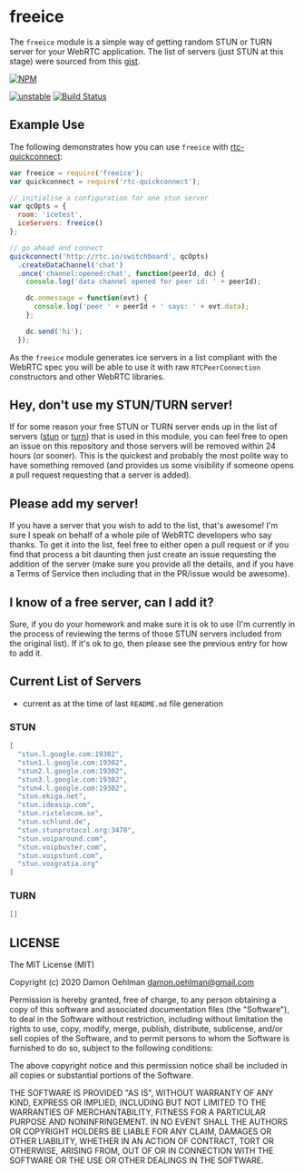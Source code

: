 # freeice

The `freeice` module is a simple way of getting random STUN or TURN server
for your WebRTC application.  The list of servers (just STUN at this stage)
were sourced from this [gist](https://gist.github.com/zziuni/3741933).

[![NPM](https://nodei.co/npm/freeice.png)](https://nodei.co/npm/freeice/)

[![unstable](https://img.shields.io/badge/stability-unstable-yellowgreen.svg)](https://github.com/dominictarr/stability#unstable) [![Build Status](https://api.travis-ci.org/DamonOehlman/freeice.svg?branch=master)](https://travis-ci.org/DamonOehlman/freeice)

## Example Use

The following demonstrates how you can use `freeice` with
[rtc-quickconnect](https://github.com/rtc-io/rtc-quickconnect):

```js
var freeice = require('freeice');
var quickconnect = require('rtc-quickconnect');

// initialise a configuration for one stun server
var qcOpts = {
  room: 'icetest',
  iceServers: freeice()
};

// go ahead and connect
quickconnect('http://rtc.io/switchboard', qcOpts)
  .createDataChannel('chat')
  .once('channel:opened:chat', function(peerId, dc) {
    console.log('data channel opened for peer id: ' + peerId);

    dc.onmessage = function(evt) {
      console.log('peer ' + peerId + ' says: ' + evt.data);
    };

    dc.send('hi');
  });
```

As the `freeice` module generates ice servers in a list compliant with the
WebRTC spec you will be able to use it with raw `RTCPeerConnection`
constructors and other WebRTC libraries.

## Hey, don't use my STUN/TURN server!

If for some reason your free STUN or TURN server ends up in the
list of servers ([stun](https://github.com/DamonOehlman/freeice/blob/master/stun.json) or
[turn](https://github.com/DamonOehlman/freeice/blob/master/turn.json))
that is used in this module, you can feel
free to open an issue on this repository and those servers will be removed
within 24 hours (or sooner).  This is the quickest and probably the most
polite way to have something removed (and provides us some visibility
if someone opens a pull request requesting that a server is added).

## Please add my server!

If you have a server that you wish to add to the list, that's awesome! I'm
sure I speak on behalf of a whole pile of WebRTC developers who say thanks.
To get it into the list, feel free to either open a pull request or if you
find that process a bit daunting then just create an issue requesting
the addition of the server (make sure you provide all the details, and if
you have a Terms of Service then including that in the PR/issue would be
awesome).

## I know of a free server, can I add it?

Sure, if you do your homework and make sure it is ok to use (I'm currently
in the process of reviewing the terms of those STUN servers included from
the original list).  If it's ok to go, then please see the previous entry
for how to add it.

## Current List of Servers

* current as at the time of last `README.md` file generation

### STUN

```json
[
  "stun.l.google.com:19302",
  "stun1.l.google.com:19302",
  "stun2.l.google.com:19302",
  "stun3.l.google.com:19302",
  "stun4.l.google.com:19302",
  "stun.ekiga.net",
  "stun.ideasip.com",
  "stun.rixtelecom.se",
  "stun.schlund.de",
  "stun.stunprotocol.org:3478",
  "stun.voiparound.com",
  "stun.voipbuster.com",
  "stun.voipstunt.com",
  "stun.voxgratia.org"
]
```

### TURN

```json
[]
```

## LICENSE

The MIT License (MIT)

Copyright (c) 2020 Damon Oehlman <damon.oehlman@gmail.com>

Permission is hereby granted, free of charge, to any person obtaining a copy
of this software and associated documentation files (the "Software"), to deal
in the Software without restriction, including without limitation the rights
to use, copy, modify, merge, publish, distribute, sublicense, and/or sell
copies of the Software, and to permit persons to whom the Software is
furnished to do so, subject to the following conditions:

The above copyright notice and this permission notice shall be included in all
copies or substantial portions of the Software.

THE SOFTWARE IS PROVIDED "AS IS", WITHOUT WARRANTY OF ANY KIND, EXPRESS OR
IMPLIED, INCLUDING BUT NOT LIMITED TO THE WARRANTIES OF MERCHANTABILITY,
FITNESS FOR A PARTICULAR PURPOSE AND NONINFRINGEMENT. IN NO EVENT SHALL THE
AUTHORS OR COPYRIGHT HOLDERS BE LIABLE FOR ANY CLAIM, DAMAGES OR OTHER
LIABILITY, WHETHER IN AN ACTION OF CONTRACT, TORT OR OTHERWISE, ARISING FROM,
OUT OF OR IN CONNECTION WITH THE SOFTWARE OR THE USE OR OTHER DEALINGS IN THE
SOFTWARE.
